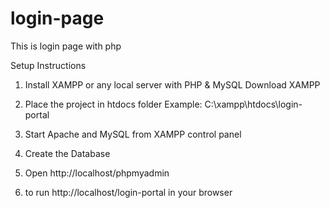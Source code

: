 # login-page
This is login page with php 


Setup Instructions
1. Install XAMPP or any local server with PHP & MySQL
   Download XAMPP

2. Place the project in htdocs folder
   Example: C:\xampp\htdocs\login-portal

3. Start Apache and MySQL from XAMPP control panel

4. Create the Database

5. Open http://localhost/phpmyadmin

6. to run http://localhost/login-portal in your browser
